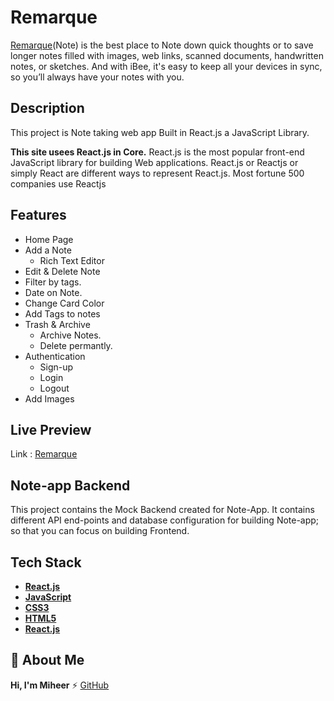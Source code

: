 # Remarque

[Remarque](https://remarque.netlify.app/)(Note) is the best place to Note down quick thoughts
or to save longer notes filled with
images, web links, scanned documents, handwritten
notes, or sketches. And with iBee, it's easy to
keep all your devices in sync, so you’ll
always have your notes with you.

## Description

This project is Note taking web app Built in React.js a JavaScript Library.

**This site usees React.js in Core.**
React.js is the most popular front-end JavaScript library for building Web applications. React.js or Reactjs or simply React are different ways to represent React.js. Most fortune 500 companies use Reactjs

## Features

- Home Page
- Add a Note
  - Rich Text Editor
- Edit & Delete Note
- Filter by tags.
- Date on Note.
- Change Card Color
- Add Tags to notes
- Trash & Archive
  - Archive Notes.
  - Delete permantly.
- Authentication
  - Sign-up
  - Login
  - Logout
- Add Images

## Live Preview

Link : [Remarque](https://remarque.netlify.app/)

## Note-app Backend

This project contains the Mock Backend created for Note-App. It contains different API end-points and database configuration for building Note-app; so that you can focus on building Frontend.

## Tech Stack

- **[React.js](https://reactjs.org/)**
- **[JavaScript](https://www.javascript.com/)**
- **[CSS3]()**
- **[HTML5]()**
- **[React.js](https://mockbee.netlify.app/)**

## 🚀 About Me

**Hi, I'm Miheer**
⚡ [GitHub](https://github.com/MiheerTamkhane)
